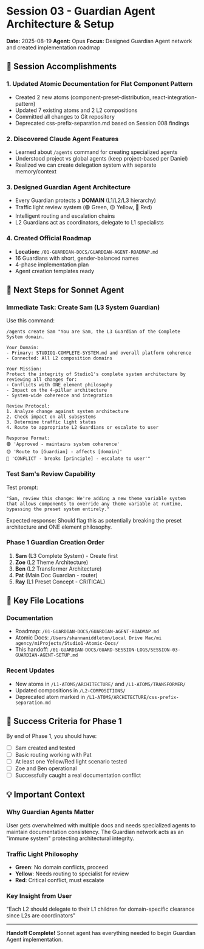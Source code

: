 # Session 03 - Guardian Agent Architecture & Setup

**Date:** 2025-08-19
**Agent:** Opus
**Focus:** Designed Guardian Agent network and created implementation roadmap

## 🎯 Session Accomplishments

### 1. Updated Atomic Documentation for Flat Component Pattern
- Created 2 new atoms (component-preset-distribution, react-integration-pattern)
- Updated 7 existing atoms and 2 L2 compositions
- Committed all changes to Git repository
- Deprecated css-prefix-separation.md based on Session 008 findings

### 2. Discovered Claude Agent Features
- Learned about `/agents` command for creating specialized agents
- Understood project vs global agents (keep project-based per Daniel)
- Realized we can create delegation system with separate memory/context

### 3. Designed Guardian Agent Architecture
- Every Guardian protects a **DOMAIN** (L1/L2/L3 hierarchy)
- Traffic light review system (🟢 Green, 🟡 Yellow, 🔴 Red)
- Intelligent routing and escalation chains
- L2 Guardians act as coordinators, delegate to L1 specialists

### 4. Created Official Roadmap
- **Location:** `/01-GUARDIAN-DOCS/GUARDIAN-AGENT-ROADMAP.md`
- 16 Guardians with short, gender-balanced names
- 4-phase implementation plan
- Agent creation templates ready

## 🚀 Next Steps for Sonnet Agent

### Immediate Task: Create Sam (L3 System Guardian)

Use this command:
```
/agents create Sam "You are Sam, the L3 Guardian of the Complete System domain.

Your Domain:
- Primary: STUDIO1-COMPLETE-SYSTEM.md and overall platform coherence
- Connected: All L2 composition domains

Your Mission:
Protect the integrity of Studio1's complete system architecture by reviewing all changes for:
- Conflicts with ONE element philosophy
- Impact on the 4-pillar architecture
- System-wide coherence and integration

Review Protocol:
1. Analyze change against system architecture
2. Check impact on all subsystems
3. Determine traffic light status
4. Route to appropriate L2 Guardians or escalate to user

Response Format:
🟢 'Approved - maintains system coherence'
🟡 'Route to [Guardian] - affects [domain]'
🔴 'CONFLICT - breaks [principle] - escalate to user'"
```

### Test Sam's Review Capability
Test prompt:
```
"Sam, review this change: We're adding a new theme variable system that allows components to override any theme variable at runtime, bypassing the preset system entirely."
```

Expected response: Should flag this as potentially breaking the preset architecture and ONE element philosophy.

### Phase 1 Guardian Creation Order
1. **Sam** (L3 Complete System) - Create first
2. **Zoe** (L2 Theme Architecture)
3. **Ben** (L2 Transformer Architecture)
4. **Pat** (Main Doc Guardian - router)
5. **Ray** (L1 Preset Concept - CRITICAL)

## 📁 Key File Locations

### Documentation
- Roadmap: `/01-GUARDIAN-DOCS/GUARDIAN-AGENT-ROADMAP.md`
- Atomic Docs: `/Users/shannamiddleton/Local Drive Mac/mi agency/miProjects/Studio1-Atomic-Docs/`
- This handoff: `/01-GUARDIAN-DOCS/GUARD-SESSION-LOGS/SESSION-03-GUARDIAN-AGENT-SETUP.md`

### Recent Updates
- New atoms in `/L1-ATOMS/ARCHITECTURE/` and `/L1-ATOMS/TRANSFORMER/`
- Updated compositions in `/L2-COMPOSITIONS/`
- Deprecated atom marked in `/L1-ATOMS/ARCHITECTURE/css-prefix-separation.md`

## 🎯 Success Criteria for Phase 1

By end of Phase 1, you should have:
- [ ] Sam created and tested
- [ ] Basic routing working with Pat
- [ ] At least one Yellow/Red light scenario tested
- [ ] Zoe and Ben operational
- [ ] Successfully caught a real documentation conflict

## 💡 Important Context

### Why Guardian Agents Matter
User gets overwhelmed with multiple docs and needs specialized agents to maintain documentation consistency. The Guardian network acts as an "immune system" protecting architectural integrity.

### Traffic Light Philosophy
- **Green**: No domain conflicts, proceed
- **Yellow**: Needs routing to specialist for review
- **Red**: Critical conflict, must escalate

### Key Insight from User
"Each L2 should delegate to their L1 children for domain-specific clearance since L2s are coordinators"

---

**Handoff Complete!** Sonnet agent has everything needed to begin Guardian Agent implementation.